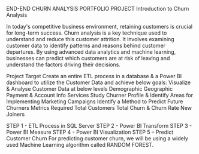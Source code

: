 END-END CHURN ANALYSIS PORTFOLIO PROJECT
Introduction to Churn Analysis

In today's competitive business environment, retaining customers is crucial for long-term success. Churn analysis is a key technique used to understand and reduce this customer attrition. It involves examining customer data to identify patterns and reasons behind customer departures. By using advanced data analytics and machine learning, businesses can predict which customers are at risk of leaving and understand the factors driving their decisions.

Project Target
Create an entire ETL process in a database & a Power BI dashboard to utilize the Customer Data and achieve below goals:
Visualize & Analyse Customer Data at below levels
Demographic
Geographic
Payment & Account Info
Services
Study Churner Profile & Identify Areas for Implementing Marketing Campaigns
Identify a Method to Predict Future Churners
Metrics Required
Total Customers
Total Churn & Churn Rate
New Joiners

STEP 1 - ETL Process in SQL Server
STEP 2 - Power BI Transform
STEP 3 - Power BI Measure
STEP 4 - Power BI Visualization
STEP 5 – Predict Customer Churn
For predicting customer churn, we will be using a widely used Machine Learning algorithm called RANDOM FOREST.
